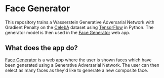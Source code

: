 # Face Generator

This repository trains a Wasserstein Generative Adversarial Network with Gradient Penalty on the [CelebA](http://mmlab.ie.cuhk.edu.hk/projects/CelebA.html) dataset using [TensorFlow](https://github.com/tensorflow/tensorflow) in Python. The generator model is then used in the [Face Generator](https://www.shawnchahal.com/face-generator) web app.

## What does the app do?

[Face Generator](https://www.shawnchahal.com/face-generator) is a web app where the user is shown faces which have been generated using a Generative Adversarial Network. The user can then select as many faces as they'd like to generate a new composite face.

